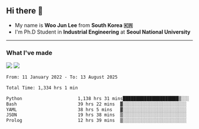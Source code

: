 ## Hi there 👋

- My name is **Woo Jun Lee** from **South Korea 🇰🇷**
- I'm Ph.D Student in **Industrial Engineering** at **Seoul National University**

---

### What I've made

<a href="https://share.streamlit.io/tomtom1103/kuiai_hackathon_2022/main/JL_app.py"><img src="https://img.shields.io/badge/Journey Lee-161B22?style=for-the-badge&logo=streamlit&logoColor=FF4B4B"/></a> <a href="https://jeon-100.github.io/Dangzang/"><img src="https://img.shields.io/badge/당신을 위한 장학금, 당장!-161B22?style=for-the-badge&logo=react&logoColor=#61DAFB"/></a>

<!--START_SECTION:waka-->

```txt
From: 11 January 2022 - To: 13 August 2025

Total Time: 1,334 hrs 1 min

Python                     1,138 hrs 31 mins█████████████████████▒░░░   84.78 %
Bash                       39 hrs 22 mins  ▓░░░░░░░░░░░░░░░░░░░░░░░░   02.93 %
YAML                       38 hrs 5 mins   ▓░░░░░░░░░░░░░░░░░░░░░░░░   02.84 %
JSON                       19 hrs 38 mins  ▒░░░░░░░░░░░░░░░░░░░░░░░░   01.46 %
Prolog                     12 hrs 39 mins  ▒░░░░░░░░░░░░░░░░░░░░░░░░   00.94 %
```

<!--END_SECTION:waka-->

